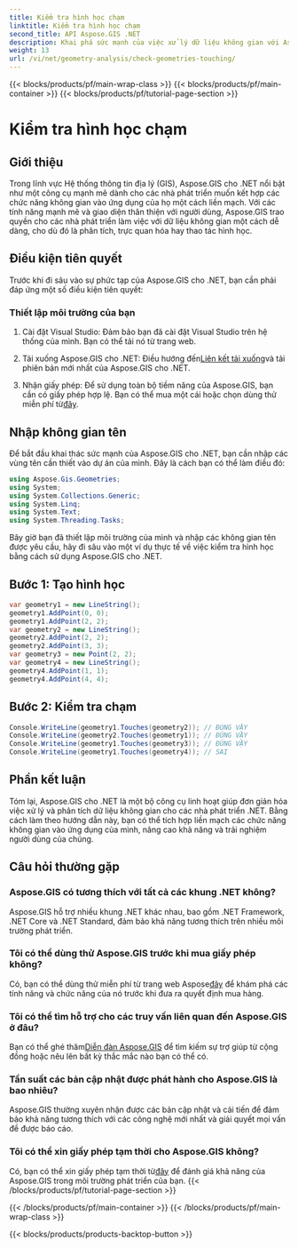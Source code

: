 ```yaml
---
title: Kiểm tra hình học chạm
linktitle: Kiểm tra hình học chạm
second_title: API Aspose.GIS .NET
description: Khai phá sức mạnh của việc xử lý dữ liệu không gian với Aspose.GIS cho .NET. Tích hợp liền mạch các chức năng không gian vào ứng dụng của bạn bằng bộ công cụ đa năng này.
weight: 13
url: /vi/net/geometry-analysis/check-geometries-touching/
---
```


{{< blocks/products/pf/main-wrap-class >}}
{{< blocks/products/pf/main-container >}}
{{< blocks/products/pf/tutorial-page-section >}}

# Kiểm tra hình học chạm

## Giới thiệu
Trong lĩnh vực Hệ thống thông tin địa lý (GIS), Aspose.GIS cho .NET nổi bật như một công cụ mạnh mẽ dành cho các nhà phát triển muốn kết hợp các chức năng không gian vào ứng dụng của họ một cách liền mạch. Với các tính năng mạnh mẽ và giao diện thân thiện với người dùng, Aspose.GIS trao quyền cho các nhà phát triển làm việc với dữ liệu không gian một cách dễ dàng, cho dù đó là phân tích, trực quan hóa hay thao tác hình học.
## Điều kiện tiên quyết
Trước khi đi sâu vào sự phức tạp của Aspose.GIS cho .NET, bạn cần phải đáp ứng một số điều kiện tiên quyết:
### Thiết lập môi trường của bạn
1. Cài đặt Visual Studio: Đảm bảo bạn đã cài đặt Visual Studio trên hệ thống của mình. Bạn có thể tải nó từ trang web.
   
2.  Tải xuống Aspose.GIS cho .NET: Điều hướng đến[Liên kết tải xuống](https://releases.aspose.com/gis/net/)và tải phiên bản mới nhất của Aspose.GIS cho .NET.
3.  Nhận giấy phép: Để sử dụng toàn bộ tiềm năng của Aspose.GIS, bạn cần có giấy phép hợp lệ. Bạn có thể mua một cái hoặc chọn dùng thử miễn phí từ[đây](https://releases.aspose.com/).

## Nhập không gian tên
Để bắt đầu khai thác sức mạnh của Aspose.GIS cho .NET, bạn cần nhập các vùng tên cần thiết vào dự án của mình. Đây là cách bạn có thể làm điều đó:

```csharp
using Aspose.Gis.Geometries;
using System;
using System.Collections.Generic;
using System.Linq;
using System.Text;
using System.Threading.Tasks;
```

Bây giờ bạn đã thiết lập môi trường của mình và nhập các không gian tên được yêu cầu, hãy đi sâu vào một ví dụ thực tế về việc kiểm tra hình học bằng cách sử dụng Aspose.GIS cho .NET.
## Bước 1: Tạo hình học
```csharp
var geometry1 = new LineString();
geometry1.AddPoint(0, 0);
geometry1.AddPoint(2, 2);
var geometry2 = new LineString();
geometry2.AddPoint(2, 2);
geometry2.AddPoint(3, 3);
var geometry3 = new Point(2, 2);
var geometry4 = new LineString();
geometry4.AddPoint(1, 1);
geometry4.AddPoint(4, 4);
```
## Bước 2: Kiểm tra chạm
```csharp
Console.WriteLine(geometry1.Touches(geometry2)); // ĐÚNG VẬY
Console.WriteLine(geometry2.Touches(geometry1)); // ĐÚNG VẬY
Console.WriteLine(geometry1.Touches(geometry3)); // ĐÚNG VẬY
Console.WriteLine(geometry1.Touches(geometry4)); // SAI
```

## Phần kết luận
Tóm lại, Aspose.GIS cho .NET là một bộ công cụ linh hoạt giúp đơn giản hóa việc xử lý và phân tích dữ liệu không gian cho các nhà phát triển .NET. Bằng cách làm theo hướng dẫn này, bạn có thể tích hợp liền mạch các chức năng không gian vào ứng dụng của mình, nâng cao khả năng và trải nghiệm người dùng của chúng.
## Câu hỏi thường gặp
### Aspose.GIS có tương thích với tất cả các khung .NET không?
Aspose.GIS hỗ trợ nhiều khung .NET khác nhau, bao gồm .NET Framework, .NET Core và .NET Standard, đảm bảo khả năng tương thích trên nhiều môi trường phát triển.
### Tôi có thể dùng thử Aspose.GIS trước khi mua giấy phép không?
 Có, bạn có thể dùng thử miễn phí từ trang web Aspose[đây](https://purchase.aspose.com/temporary-license/) để khám phá các tính năng và chức năng của nó trước khi đưa ra quyết định mua hàng.
### Tôi có thể tìm hỗ trợ cho các truy vấn liên quan đến Aspose.GIS ở đâu?
 Bạn có thể ghé thăm[Diễn đàn Aspose.GIS](https://forum.aspose.com/c/gis/33) để tìm kiếm sự trợ giúp từ cộng đồng hoặc nêu lên bất kỳ thắc mắc nào bạn có thể có.
### Tần suất các bản cập nhật được phát hành cho Aspose.GIS là bao nhiêu?
Aspose.GIS thường xuyên nhận được các bản cập nhật và cải tiến để đảm bảo khả năng tương thích với các công nghệ mới nhất và giải quyết mọi vấn đề được báo cáo.
### Tôi có thể xin giấy phép tạm thời cho Aspose.GIS không?
 Có, bạn có thể xin giấy phép tạm thời từ[đây](https://purchase.aspose.com/temporary-license/) để đánh giá khả năng của Aspose.GIS trong môi trường phát triển của bạn.
{{< /blocks/products/pf/tutorial-page-section >}}

{{< /blocks/products/pf/main-container >}}
{{< /blocks/products/pf/main-wrap-class >}}

{{< blocks/products/products-backtop-button >}}
